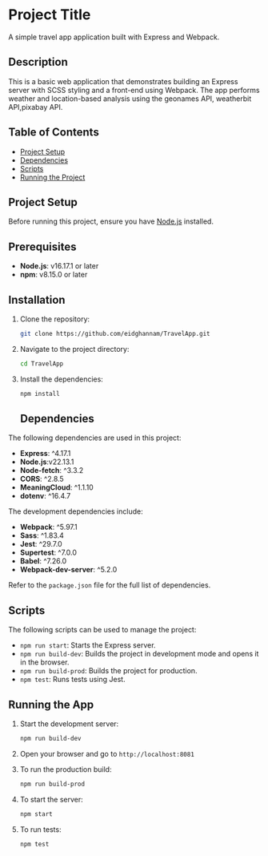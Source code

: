 # Project Title

A simple travel app application built with Express and Webpack.

## Description

This is a basic web application that demonstrates building an Express server with SCSS styling and a front-end using Webpack. The app performs weather and location-based analysis using the geonames API, weatherbit API,pixabay API.

## Table of Contents

- [Project Setup](#project-setup)
- [Dependencies](#dependencies)
- [Scripts](#scripts)
- [Running the Project](#running-the-project)

## Project Setup

Before running this project, ensure you have [Node.js](https://nodejs.org/) installed.

## Prerequisites

- **Node.js**: v16.17.1 or later
- **npm**: v8.15.0 or later

## Installation

1. Clone the repository:
   ```sh
   git clone https://github.com/eidghannam/TravelApp.git
   ```
2. Navigate to the project directory:
   ```sh
   cd TravelApp
   ```
3. Install the dependencies:

   ```sh
   npm install
   ```

   ## Dependencies

The following dependencies are used in this project:

- **Express**: ^4.17.1
- **Node.js**:v22.13.1
- **Node-fetch**: ^3.3.2
- **CORS**: ^2.8.5
- **MeaningCloud**: ^1.1.10
- **dotenv**: ^16.4.7

The development dependencies include:

- **Webpack**: ^5.97.1
- **Sass**: ^1.83.4
- **Jest**: ^29.7.0
- **Supertest**: ^7.0.0
- **Babel**: ^7.26.0
- **Webpack-dev-server**: ^5.2.0

Refer to the `package.json` file for the full list of dependencies.

## Scripts

The following scripts can be used to manage the project:

- `npm run start`: Starts the Express server.
- `npm run build-dev`: Builds the project in development mode and opens it in the browser.
- `npm run build-prod`: Builds the project for production.
- `npm test`: Runs tests using Jest.

## Running the App

1. Start the development server:
   ```sh
   npm run build-dev
   ```
2. Open your browser and go to `http://localhost:8081`

3. To run the production build:

   ```sh
   npm run build-prod
   ```

4. To start the server:

   ```sh
   npm start
   ```

5. To run tests:

   ```sh
   npm test
   ```
